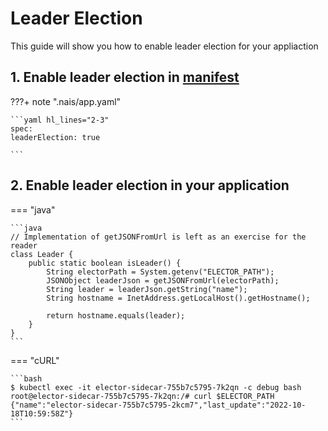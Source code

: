 # Leader Election

This guide will show you how to enable leader election for your appliaction

## 1. Enable leader election in [manifest](../../reference/application-spec.md)

???+ note ".nais/app.yaml"

    ```yaml hl_lines="2-3"
    spec:
    leaderElection: true

    ```

## 2. Enable leader election in your application

=== "java"

    ```java
    // Implementation of getJSONFromUrl is left as an exercise for the reader
    class Leader {
        public static boolean isLeader() {
            String electorPath = System.getenv("ELECTOR_PATH");
            JSONObject leaderJson = getJSONFromUrl(electorPath);
            String leader = leaderJson.getString("name");
            String hostname = InetAddress.getLocalHost().getHostname();

            return hostname.equals(leader);
        }
    }
    ```

=== "cURL"

    ```bash
    $ kubectl exec -it elector-sidecar-755b7c5795-7k2qn -c debug bash
    root@elector-sidecar-755b7c5795-7k2qn:/# curl $ELECTOR_PATH
    {"name":"elector-sidecar-755b7c5795-2kcm7","last_update":"2022-10-18T10:59:58Z"}
    ```
